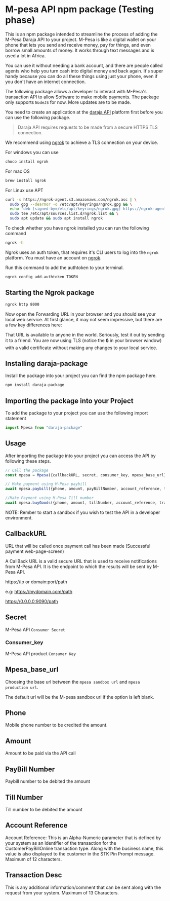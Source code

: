 # M-pesa API npm package (Testing phase)

This is an npm package intended to streamline the process of adding the M-Pesa Daraja API to your project.
M-Pesa is like a digital wallet on your phone that lets you send and receive money, pay for things, and even borrow small amounts of money. It works through text messages and is used a lot in Africa.

You can use it without needing a bank account, and there are people called agents who help you turn cash into digital money and back again.
It's super handy because you can do all these things using just your phone, even if you don't have an internet connection.

The following package allows a developer to interact with M-Pesa's transaction API to allow Software to make mobile payments. The package only supports `NodeJS` for now. More updates are to be made.

You need to create an application at the [daraja API](https://developer.safaricom.co.ke/) platform first before you can use the following package.

> Daraja API requires requests to be made from a secure HTTPS TLS connection.

We recommend using [ngrok](https://ngrok.com/docs/guides/developer-preview/getting-started/) to achieve a TLS connection on your device.

For windows you can use

```sh
choco install ngrok
```
For mac OS
```sh
brew install ngrok
```

For Linux use APT
```sh
curl -s https://ngrok-agent.s3.amazonaws.com/ngrok.asc | \
  sudo gpg --dearmor -o /etc/apt/keyrings/ngrok.gpg && \
  echo "deb [signed-by=/etc/apt/keyrings/ngrok.gpg] https://ngrok-agent.s3.amazonaws.com buster main" | \
  sudo tee /etc/apt/sources.list.d/ngrok.list && \
  sudo apt update && sudo apt install ngrok
```

To check whether you have ngrok installed you can run the following command
```sh
ngrok -h
```

Ngrok uses an auth token, that requires it's CLI users to log into the `ngrok` platform. You must have an account on [ngrok](https://ngrok.com).

Run this command to add the authtoken to your terminal.

```sh
ngrok config add-authtoken TOKEN
```

## Starting the Ngrok package
```sh
ngrok http 8000
```

Now open the Forwarding URL in your browser and you should see your local web service. At first glance, it may not seem impressive, but there are a few key differences here:

That URL is available to anyone in the world. Seriously, test it out by sending it to a friend.
You are now using TLS (notice the 🔒 in your browser window) with a valid certificate without making any changes to your local service.


## Installing daraja-package

Install the package into your project you can find the npm package here.

```sh
npm install daraja-package
```

## Importing the package into your Project

To add the package to your project you can use the following import statement

```js
import Mpesa from "daraja-package"
```

## Usage
After importing the package into your project you can access the API by following these steps.

```js
// Call the package
const mpesa = Mpesa({callbackURL, secret, consumer_key, mpesa_base_url});

// Make payment using M-Pesa paybill 
await mpesa.paybill({phone, amount, payBillNumber, account_reference, transaction_desc});

//Make Payment using M-Pesa Till number
await mpesa.buyGoods({phone, amount, tillNumber, account_reference, transaction_desc});
```

NOTE: Rember to start a sandbox if you wish to test the API in a developer environment.

## CallbackURL
URL that will be called once payment call has been made (Successful payment web-page-screen)

A CallBack URL is a valid secure URL that is used to receive notifications from M-Pesa API. It is the endpoint to which the results will be sent by M-Pesa API.

https://ip or domain:port/path

e.g: https://mydomain.com/path

https://0.0.0.0:9090/path

## Secret
M-Pesa API `Consumer Secret`

### Consumer_key
M-Pesa API product `Consumer Key`

## Mpesa_base_url
Choosing the base url between the `mpesa sandbox url` and `mpesa production url`.

The default url will be the M-pesa sandbox url if the option is left blank.

## Phone
Mobile phone number to be credited the amount.

## Amount
Amount to be paid via the API call

## PayBill Number
Paybill number to be debited the amount

## Till Number
Till number to be debited the amount

## Account Reference
Account Reference: This is an Alpha-Numeric parameter that is defined by your system as an Identifier of the transaction for the CustomerPayBillOnline transaction type. Along with the business name, this value is also displayed to the customer in the STK Pin Prompt message. Maximum of 12 characters.

## Transaction Desc
This is any additional information/comment that can be sent along with the request from your system. Maximum of 13 Characters.



